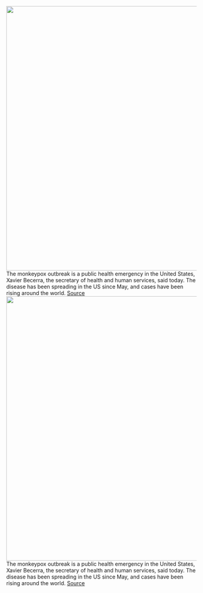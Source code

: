 <img src='https://cdn.vox-cdn.com/thumbor/q60IeECgmNgtG7oVJD_YMQBUTjY=/0x0:5400x3758/1200x800/filters:focal(2268x1447:3132x2311)/cdn.vox-cdn.com/uploads/chorus_image/image/71209161/1412757326.0.jpg' width='700px' /><br/>
The monkeypox outbreak is a public health emergency in the United States, Xavier Becerra, the secretary of health and human services, said today. The disease has been spreading in the US since May, and cases have been rising around the world.
<a href='https://www.theverge.com/2022/8/4/23292299/monkeypox-public-health-emergency-us-treatments-vaccines-biden'> Source <a/><img src='https://cdn.vox-cdn.com/thumbor/q60IeECgmNgtG7oVJD_YMQBUTjY=/0x0:5400x3758/1200x800/filters:focal(2268x1447:3132x2311)/cdn.vox-cdn.com/uploads/chorus_image/image/71209161/1412757326.0.jpg' width='700px' /><br/>
The monkeypox outbreak is a public health emergency in the United States, Xavier Becerra, the secretary of health and human services, said today. The disease has been spreading in the US since May, and cases have been rising around the world.
<a href='https://www.theverge.com/2022/8/4/23292299/monkeypox-public-health-emergency-us-treatments-vaccines-biden'> Source <a/>